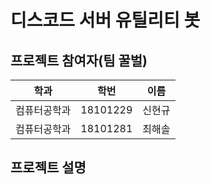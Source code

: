 # 디스코드 서버 유틸리티 봇

## 프로젝트 참여자(팀 꿀벌)

| 학과         | 학번     | 이름   |
| ------------ | -------- | ------ |
| 컴퓨터공학과 | 18101229 | 신현규 |
| 컴퓨터공학과 | 18101281 | 최해솔 |

## 프로젝트 설명
